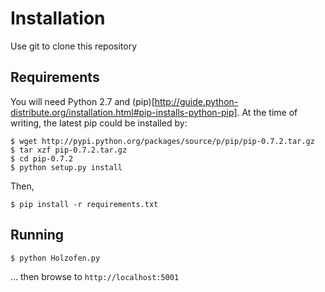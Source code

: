 Installation
==========

Use git to clone this repository

Requirements
----------

You will need Python 2.7 and (pip)[http://guide.python-distribute.org/installation.html#pip-installs-python-pip]. At the time of writing, the latest pip could be installed by:

````
$ wget http://pypi.python.org/packages/source/p/pip/pip-0.7.2.tar.gz
$ tar xzf pip-0.7.2.tar.gz
$ cd pip-0.7.2
$ python setup.py install
````

Then,

````
$ pip install -r requirements.txt
````

Running
----------

````
$ python Holzofen.py
````

... then browse to `http://localhost:5001`